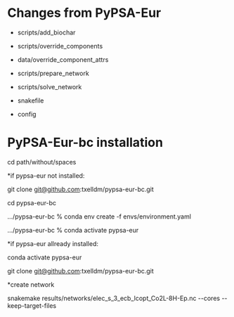 # Changes from PyPSA-Eur

- scripts/add_biochar

- scripts/override_components

- data/override_component_attrs

- scripts/prepare_network

- scripts/solve_network

- snakefile

- config




# PyPSA-Eur-bc installation

cd path/without/spaces


*if pypsa-eur not installed:

git clone git@github.com:txelldm/pypsa-eur-bc.git

cd pypsa-eur-bc

.../pypsa-eur-bc % conda env create -f envs/environment.yaml

.../pypsa-eur-bc % conda activate pypsa-eur


*if pypsa-eur allready installed: 

conda activate pypsa-eur

git clone git@github.com:txelldm/pypsa-eur-bc.git




*create network

snakemake results/networks/elec_s_3_ecb_lcopt_Co2L-8H-Ep.nc --cores --keep-target-files

